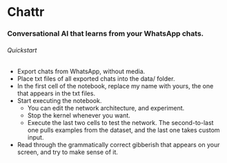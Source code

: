 # **Chattr**
### Conversational AI that learns from your WhatsApp chats.

###### Quickstart
* Export chats from WhatsApp, without media.
* Place txt files of all exported chats into the data/ folder.
* In the first cell of the notebook, replace my name with yours, the one that appears in the txt files.
* Start executing the notebook.
  * You can edit the network architecture, and experiment.
  * Stop the kernel whenever you want.
  * Execute the last two cells to test the network. The second-to-last one pulls examples from the dataset, and the last one takes custom input.
 * Read through the grammatically correct gibberish that appears on your screen, and try to make sense of it.
 


